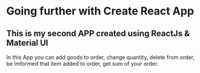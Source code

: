 # Going further with Create React App

## This is my second APP created using ReactJs & Material UI

In this App you can add goods to order, change quantity, delete from order, be imformed that item added to order, get sum of your order.
